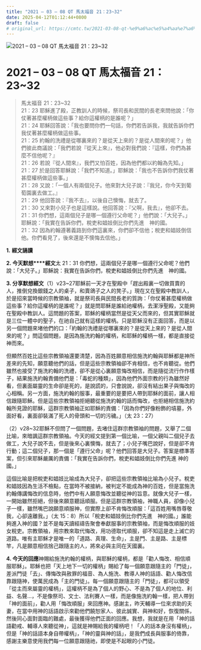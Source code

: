 ```yaml
---
title: "2021 – 03 – 08 QT 馬太福音 21：23~32"
date: 2025-04-12T01:12:44+0800
draft: false
# original_url: https://cmtc.tw/2021-03-08-qt-%e9%a6%ac%e5%a4%aa%e7%a6%8f%e9%9f%b3-21%ef%bc%9a2332
---
```


![2021 – 03 – 08 QT 馬太福音 21：23~32](/images/qt.jpg   "2021 – 03 – 08 QT 馬太福音 21：23~32")

# 2021 – 03 – 08 QT 馬太福音 21：23~32

> 馬太福音 21：23~32  
> 21：23 耶穌進了殿，正教訓人的時候，祭司長和民間的長老來問他說：「你仗著甚麼權柄做這些事？給你這權柄的是誰呢？」  
> 21：24 耶穌回答說：「我也要問你們一句話，你們若告訴我，我就告訴你們我仗著甚麼權柄做這些事。  
> 21：25 約翰的洗禮是從哪裏來的？是從天上來的？是從人間來的呢？」他們彼此商議說：「我們若說『從天上來』，他必對我們說：『這樣，你們為甚麼不信他呢？』  
> 21：26 若說『從人間來』，我們又怕百姓，因為他們都以約翰為先知。」  
> 21：27 於是回答耶穌說：「我們不知道。」耶穌說：「我也不告訴你們我仗著甚麼權柄做這些事。」  
> 21：28 又說：「一個人有兩個兒子。他來對大兒子說：『我兒，你今天到葡萄園裏去做工。』  
> 21：29 他回答說：『我不去』，以後自己懊悔，就去了。  
> 21：30 又來對小兒子也是這樣說。他回答說：『父啊，我去』，他卻不去。  
> 21：31 你們想，這兩個兒子是哪一個遵行父命呢？」他們說：「大兒子。」耶穌說：「我實在告訴你們，稅吏和娼妓倒比你們先進　神的國。  
> 21：32 因為約翰遵著義路到你們這裏來，你們卻不信他；稅吏和娼妓倒信他。你們看見了，後來還是不懊悔去信他。」

**1.** **經文誦讀**

**2. 今天默想****經文**太 21：31 你們想，這兩個兒子是哪一個遵行父命呢？他們說：「大兒子。」耶穌說：我實在告訴你們，稅吏和娼妓倒比你們先進　神的國。

**3. 分享默想經文**（1）v23~27耶穌前一天才在聖殿中「趕出殿裏一切做買賣的人，推倒兌換銀錢之人的桌子，和賣鴿子之人的凳子。」現在又在聖殿中教訓人，於是招來當時候的宗教領袖，就是祭司長與民間長老的質詢：「你仗著甚麼權柄做這些事？給你這權柄的是誰呢？」就是問耶穌是誰給祂權柄，去潔淨聖殿，又能夠在聖殿中教訓人。這問題的答案，耶穌的權柄當然是從天父而來的，但其實耶穌就是三位一體中的聖子，在祂自己就有這樣的權柄。只是耶穌沒有正面回答，而是以另一個問題來堵他們的口：「約翰的洗禮是從哪裏來的？是從天上來的？是從人間來的呢？」問這個問題，是因為施洗約翰的權柄，和耶穌的權柄一樣，都是直接從神而來。

但顯然百姓比這些宗教領袖還要清楚，因為百姓願意相信施洗約翰與耶穌都是神所差來的先知，願意聽他們的話，但是這些宗教領袖卻不肯相信，也不肯聽從。他們雖然也接受了施洗約翰的洗禮，卻不是從心裏願意悔改相信，而是隨從流行作作樣子，結果施洗約翰責備他們是：「毒蛇的種類」，因為他們外面宗教的行為雖然好看，但裏面屬靈的生命卻是死的，是說謊的，只會說說，卻沒有結出果子與悔改的心相稱。另一方面，施洗約翰的服事，最重要的是要把人帶到耶穌的面前，讓人相信跟隨耶穌。但是這些宗教領袖拒絕聽從施洗約翰的話而悔改，也拒絕相信施洗約翰所見證的耶穌，這群宗教領袖正如耶穌的責備：「因為你們好像粉飾的墳墓，外面好看，裏面卻裝滿了死人的骨頭和一切的污穢。」（太 23：27）

（2）v28~32耶穌不但問了一個問題，去堵住這群宗教領袖的問題，又舉了二個比喻，來暗諷這群宗教領袖。今天的經文提到第一個比喻，一個父親叫二個兒子去做工，大兒子說不去，但是後來心裏懊悔，就去了；小兒子嘴巴說好，但是卻不肯行動；這二個兒子，那一個是「遵行父命」呢？他們回答是大兒子。答案是標準答案，但引來耶穌嚴厲的責備：「我實在告訴你們，稅吏和娼妓倒比你們先進 神的國。」

這個比喻是把稅吏和娼妓比喻成為大兒子，卻把這些宗教領袖比喻為小兒子。稅吏和娼妓因為生活不檢點，在當時不被接納，被判定不能成為神的百姓，但是當施洗約翰傳講悔改的信息時，他們中有人願意悔改並聽從神的旨意。就像大兒子一樣，一開始雖然拒絕，但後來願意聽話順服。但是這群宗教領袖，神職人員，卻像小兒子一樣，雖然嘴巴說願意順服神，但實際上卻不肯悔改順服：「這百姓用嘴唇尊敬我，心卻遠離我。」（太 15：8）所以「稅吏和娼妓倒比你們先進　神的國。」誰能夠進入神的國？並不是每天讀經禱告聚會奉獻服事的宗教領袖，而是悔改順服的妓女稅吏。宗教領袖，用宗教來取代悔改，用功德取代順服，卻不知這是走上滅亡的道路。唯有主耶穌才是唯一的「道路、真理、生命」，主是門、主是路、主是標竿，凡是願意相信捨己跟隨主的人，將來必與主同在天國裏。

**4. 今天的回應**神賜給施洗約翰的權柄，與耶穌的權柄，都是「勸人悔改、相信順服耶穌」。耶穌也把「天上地下一切的權柄」賜給了每一個願意跟隨主的「門徒」，差派門徒「去」、傳悔改與赦罪的福音、為人施洗、教導人神的話語、勸人悔改信靠跟隨神，使萬民成為「主的門徒」。每一個願意跟隨主的「門徒」，都可以領受「從主而來屬靈的權柄」，這權柄不是為了個人的野心、不是為了個人的地位、利益、名聲…，不是像祭司、文士、法利賽人一樣，而是像施洗約翰一樣，把人帶到「神的面前」，勸人用「悔改順服」來回應神。感謝主，昨天輔導一位來求助的夫妻，在當中用神的話語啟示來勸他們饒恕家人、彼此誠實、與神和好，恢復關係，然後同心面對面臨的難處，最後獲得他們正面的回應。我想，我就是在用「神的話語勸戒、輔導人來聽從神」，這就是神賜給我的權柄吧！「人的話本身沒有權柄」，但是「神的話語本身自帶權柄」，「神的靈與神的話」，是我們成長與服事的倚靠，感謝主樂意使用我們每一位願意跟隨祂，即使是不起眼的小門徒。